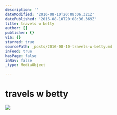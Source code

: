```yaml
---
description: ''
dateModified: '2016-08-10T20:08:06.321Z'
datePublished: '2016-08-10T20:08:36.369Z'
title: travels w betty
author: []
publisher: {}
via: {}
starred: true
sourcePath: _posts/2016-08-10-travels-w-betty.md
inFeed: true
hasPage: false
inNav: false
_type: MediaObject

---
```

# travels w betty
![](https://the-grid-user-content.s3-us-west-2.amazonaws.com/baab05fe-6251-4581-98ad-6ad189161ab1.jpg)